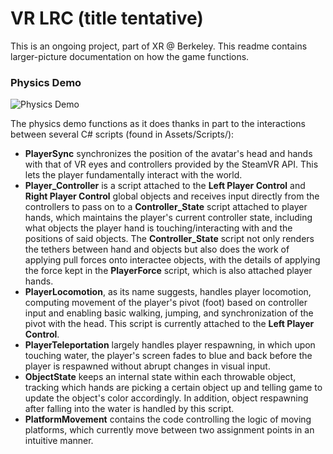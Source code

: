 # VR LRC (title tentative)

This is an ongoing project, part of XR @ Berkeley. This readme contains larger-picture documentation on how the game functions.

### Physics Demo

![Physics Demo](https://media.giphy.com/media/SwlrRFxQQYo4GTLNP0/giphy.gif)

The physics demo functions as it does thanks in part to the interactions between several C# scripts (found in Assets/Scripts/):
* **PlayerSync** synchronizes the position of the avatar's head and hands with that of VR eyes and controllers provided by the SteamVR API. This lets the player fundamentally interact with the world.
* **Player_Controller** is a script attached to the **Left Player Control** and **Right Player Control** global objects and receives input directly from the controllers to pass on to a **Controller_State** script attached to player hands, which maintains the player's current controller state, including what objects the player hand is touching/interacting with and the positions of said objects. The **Controller_State** script not only renders the tethers between hand and objects but also does the work of applying pull forces onto interactee objects, with the details of applying the force kept in the **PlayerForce** script, which is also attached player hands.
* **PlayerLocomotion**, as its name suggests, handles player locomotion, computing movement of the player's pivot (foot) based on controller input and enabling basic walking, jumping, and synchronization of the pivot with the head. This script is currently attached to the **Left Player Control**.
* **PlayerTeleportation** largely handles player respawning, in which upon touching water, the player's screen fades to blue and back before the player is respawned without abrupt changes in visual input.
* **ObjectState** keeps an internal state within each throwable object, tracking which hands are picking a certain object up and telling game to update the object's color accordingly. In addition, object respawning after falling into the water is handled by this script.
* **PlatformMovement** contains the code controlling the logic of moving platforms, which currently move between two assignment points in an intuitive manner.
